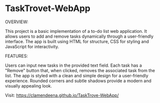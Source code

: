 # TaskTrovet-WebApp

OVERVIEW: 

This project is a basic implementation of a to-do list web application. It allows users to add and remove tasks dynamically through a user-friendly interface. The app is built using HTML for structure, CSS for styling and JavaScript for interactivity.

FEATURES:

Users can input new tasks in the provided text field. Each task has a "Remove" button that, when clicked, removes the associated task from the list. The app is styled with a clean and simple design for a user-friendly experience. Rounded corners and subtle shadows provide a modern and visually appealing look.

Visit: https://clamendeena.github.io/TaskTrove-WebApp/

